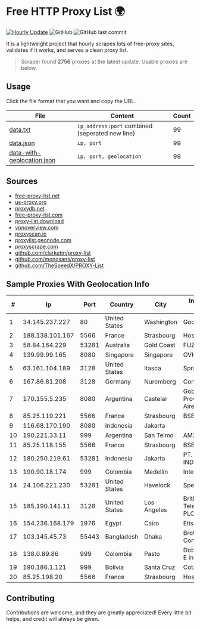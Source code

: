 
# Free HTTP Proxy List 🌍

[![Hourly Update](https://github.com/mertguvencli/http-proxy-list/actions/workflows/main.yml/badge.svg?branch=main)](https://github.com/mertguvencli/http-proxy-list/actions/workflows/main.yml)
![GitHub](https://img.shields.io/github/license/mertguvencli/http-proxy-list)
![GitHub last commit](https://img.shields.io/github/last-commit/mertguvencli/http-proxy-list)

It is a lightweight project that hourly scrapes lots of free-proxy sites, validates if it works, and serves a clean proxy list.


> Scraper found **2756** proxies at the latest update. Usable proxies are below.

## Usage

Click the file format that you want and copy the URL.


|File|Content|Count|
|----|-------|-----|
|[data.txt](https://raw.githubusercontent.com/mertguvencli/http-proxy-list/main/proxy-list/data.txt)|`ip_address:port` combined (seperated new line)|99|
|[data.json](https://raw.githubusercontent.com/mertguvencli/http-proxy-list/main/proxy-list/data.json)|`ip, port`|99|
|[data-with-geolocation.json](https://raw.githubusercontent.com/mertguvencli/http-proxy-list/main/proxy-list/data-with-geolocation.json)|`ip, port, geolocation`|99|

## Sources

* [free-proxy-list.net](https://free-proxy-list.net)
* [us-proxy.org](https://www.us-proxy.org)
* [proxydb.net](http://proxydb.net)
* [free-proxy-list.com](https://free-proxy-list.com/?page=&port=&type%5B%5D=http&type%5B%5D=https&up_time=0&search=Search)
* [proxy-list.download](https://www.proxy-list.download/HTTP)
* [vpnoverview.com](https://vpnoverview.com/privacy/anonymous-browsing/free-proxy-servers)
* [proxyscan.io](https://www.proxyscan.io)
* [proxylist.geonode.com](https://proxylist.geonode.com/api/proxy-list?limit=300&page=1&sort_by=lastChecked&sort_type=desc&protocols=http,https)
* [proxyscrape.com](https://api.proxyscrape.com/v2/?request=displayproxies&protocol=http&timeout=10000&country=all&ssl=all&anonymity=all)
* [github.com/clarketm/proxy-list](https://raw.githubusercontent.com/clarketm/proxy-list/master/proxy-list-raw.txt)
* [github.com/monosans/proxy-list](https://raw.githubusercontent.com/monosans/proxy-list/main/proxies/http.txt)
* [github.com/TheSpeedX/PROXY-List](https://raw.githubusercontent.com/TheSpeedX/PROXY-List/master/http.txt)


## Sample Proxies With Geolocation Info

|#|Ip|Port|Country|City|Internet Service Provider|
|-|--|----|-------|----|-------------------------|
|1|34.145.237.227|80|United States|Washington|Google LLC|
|2|188.138.101.167|5566|France|Strasbourg|Host Europe GmbH|
|3|58.84.164.229|53281|Australia|Gold Coast|FUZENET|
|4|139.99.99.165|8080|Singapore|Singapore|OVH SAS|
|5|63.161.104.189|3128|United States|Itasca|Sprint|
|6|167.86.81.208|3128|Germany|Nuremberg|Contabo GmbH|
|7|170.155.5.235|8080|Argentina|Castelar|Gobernacion de la Provincia de Buenos Aires|
|8|85.25.119.221|5566|France|Strasbourg|BSB-SERVICE|
|9|116.68.170.190|8080|Indonesia|Jakarta||
|10|190.221.33.11|999|Argentina|San Telmo|AMX Argentina S.A.|
|11|85.25.118.155|5566|France|Strasbourg|BSB-SERVICE|
|12|180.250.219.61|53281|Indonesia|Jakarta|PT. TELKOM INDONESIA|
|13|190.90.18.174|999|Colombia|Medellín|Internexa S.a. E.S.P|
|14|24.106.221.230|53281|United States|Havelock|Spectrum|
|15|185.190.141.11|3128|United States|Los Angeles|British Telecommunications PLC|
|16|154.236.168.179|1976|Egypt|Cairo|Etisalat Misr|
|17|103.145.45.73|55443|Bangladesh|Dhaka|Brother's ICT Connectivity|
|18|138.0.89.86|999|Colombia|Pasto|Dobleclick Software E Ingeneria|
|19|190.186.1.121|999|Bolivia|Santa Cruz|Cotas Ltda.|
|20|85.25.198.20|5566|France|Strasbourg|Host Europe GmbH|



## Contributing

Contributions are welcome, and they are greatly appreciated! Every
little bit helps, and credit will always be given.

